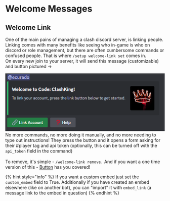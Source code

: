 # Welcome Messages

## Welcome Link

One of the main pains of managing a clash discord server, is linking people. Linking comes with many benefits like seeing who in-game is who on discord or role management, but there are often cumbersome commands or confused people. That is where `/setup welcome-link set` comes in.\
On every new join to your server, it will send this message (customizable) and button pictured ->&#x20;

![](<../.gitbook/assets/image (18).png>)\
No more commands, no more doing it manually, and no more needing to type out instructions! They press the button and it opens a form asking for their #player tag and api token (optionally, this can be turned off with the `api_token` field in the command)\
\
To remove, it's simple - `/welcome-link remove.` And if you want a one time version of this - [Button](../utility/buttons.md) has you covered!

{% hint style="info" %}
If you want a custom embed just set the `custom_embed` field to True. Additionally if you have created an embed elsewhere (like on another bot), you can "import" it with `embed_link` (a message link to the embed in question)&#x20;
{% endhint %}

